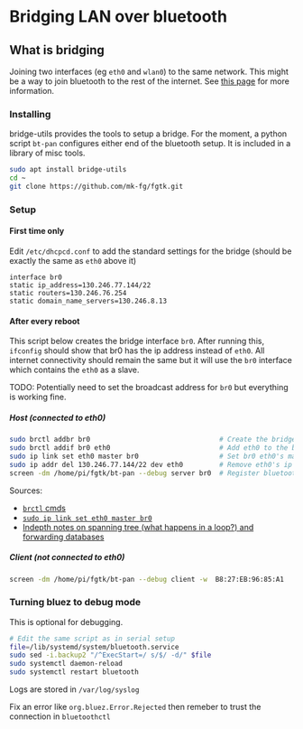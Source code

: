 
# Bridging LAN over bluetooth

## What is bridging

Joining two interfaces (eg `eth0` and `wlan0`) to the same network. This might be a way to join bluetooth to the rest of the internet. See [this page](https://wiki.debian.org/BridgeNetworkConnections) for more information.

### Installing
bridge-utils provides the tools to setup a bridge. For the moment, a python script `bt-pan` configures either end of the bluetooth setup. It is included in a library of misc tools.
```bash
sudo apt install bridge-utils
cd ~
git clone https://github.com/mk-fg/fgtk.git
```



### Setup

#### First time only

Edit `/etc/dhcpcd.conf` to add the standard settings for the bridge (should be exactly the same as `eth0` above it)

```
interface br0
static ip_address=130.246.77.144/22
static routers=130.246.76.254
static domain_name_servers=130.246.8.13
```

#### After every reboot

This script below creates the bridge interface `br0`. After running this, `ifconfig` should show that br0 has the ip address instead of `eth0`. All internet connectivity should remain the same but it will use the `br0` interface which contains the `eth0` as a slave.

TODO: Potentially need to set the broadcast address for `br0` but everything is working fine.

##### Host (connected to eth0)
```bash
sudo brctl addbr br0                                # Create the bridge
sudo brctl addif br0 eth0                           # Add eth0 to the bridge
sudo ip link set eth0 master br0                    # Set br0 eth0's master
sudo ip addr del 130.246.77.144/22 dev eth0         # Remove eth0's ip address
screen -dm /home/pi/fgtk/bt-pan --debug server br0  # Register bluetooth device with the bridge
```

Sources:
- [`brctl` cmds](https://wiki.debian.org/BridgeNetworkConnections)
- [`sudo ip link set eth0 master br0` ](https://superuser.com/questions/916368/does-a-bridge-between-2-tap-interfaces-need-an-ip-address)
- [Indepth notes on spanning tree (what happens in a loop?) and forwarding databases](http://linuxcommand.org/man_pages/brctl8.html)

##### Client (not connected to eth0)
```bash
screen -dm /home/pi/fgtk/bt-pan --debug client -w  B8:27:EB:96:85:A1
```


### Turning bluez to debug mode

This is optional for debugging.

```bash
# Edit the same script as in serial setup
file=/lib/systemd/system/bluetooth.service
sudo sed -i.backup2 "/^ExecStart=/ s/$/ -d/" $file
sudo systemctl daemon-reload
sudo systemctl restart bluetooth
```

Logs are stored in `/var/log/syslog`

Fix an error like `org.bluez.Error.Rejected` then remeber to trust the connection in `bluetoothctl`
